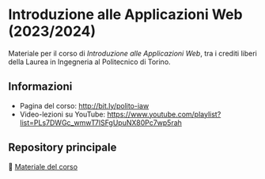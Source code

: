 # Introduzione alle Applicazioni Web (2023/2024)

Materiale per il corso di  _Introduzione alle Applicazioni Web_, tra i crediti liberi della Laurea in Ingegneria al Politecnico di Torino.

## Informazioni

- Pagina del corso: <http://bit.ly/polito-iaw>
- Video-lezioni su YouTube: <https://www.youtube.com/playlist?list=PLs7DWGc_wmwT7lSFgUpuNX80Pc7wp5rah>

## Repository principale

:blue_book: [Materiale del corso](https://github.com/polito-iaw-2023/materiale)
